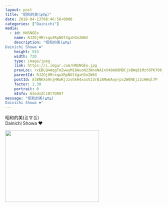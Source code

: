 ```yaml
---
layout: post
title: "昭和的美(≧∇≦)" 
date: 2018-04-13T08:46:58+0000 
categories: ["Dainichi"] 
media:
  - id: HNSNGEo
    name: RJZOj9MrxquXRpNOlXgxH3nZW6X
    description: "昭和的美(≧∇≦)
Dainichi Showa ❤️"   
    height: 553
    width: 720
    type: image/jpeg
    link: https://i.imgur.com/HNSNGEo.jpg
    prevLoc: rxEBLQ4AqgTmZwwyM18AuoN23WnoNAInV48m68MBCjxBWq81Mzt6PK706j65uvOLNyQqAlT769yJK4k8Sg4LvqyX35Uoyj2ALzNKc1L5PnMvWmuO6AYEAgzphVwnqG7nvWupQxKpEmlQINO55rg5RQT8P5L33pzDfOlwBORjZgIR11jOr67PHknOwMMoD6SVpxKKqJzjt57AMyQzqvh6W95jr3yAf9Z0yxnm5jc9DOwq8j2mFkpn34741Linr7LXQqoQIrV
    parentId: RJZOj9MrxquXRpNOlXgxH3nZW6X
    postId: AlBNKXo9njHRwRjJzvGkH4xoxVJ3rBi8Mw6Aoyrps2W0NEjz3zHWql7P
    factor: 1.30
    portrait: 0
    mInfo: A3edvZCz8t7DR8T
message: "昭和的美(≧∇≦)  
Dainichi Showa ❤️"
---
```


昭和的美(≧∇≦)  
Dainichi Showa ❤️


[//]: #media:  
<a href="https://i.imgur.com/HNSNGEo.jpg"><img src="https://i.imgur.com/HNSNGEo.jpg" height="230" width="300" /></a> 
 
